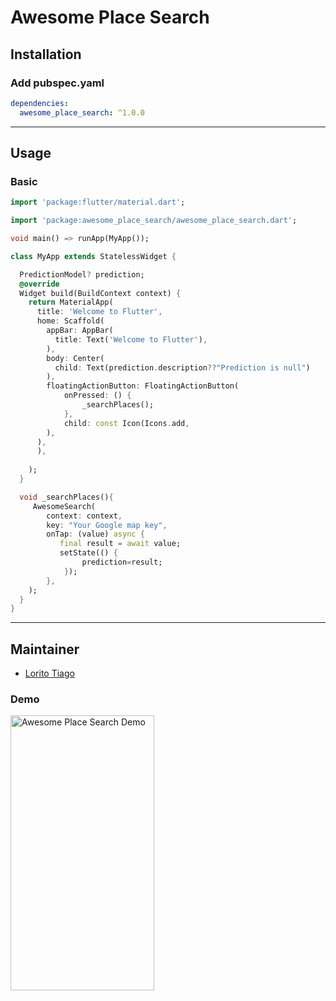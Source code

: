 # Awesome Place Search

<!-- [![pub package](https://img.shields.io/pub/v/alert_dialog.svg)](https://pub.dartlang.org/packages/alert_dialog) -->

<!-- Alert Dialog Widget for Flutter(JS-LIKE). -->
<!-- https://pub.dev/packages/alert_dialog -->

## Installation

### Add pubspec.yaml
``` yaml
dependencies:
  awesome_place_search: ^1.0.0
```
---
## Usage

### Basic
``` dart
import 'package:flutter/material.dart';

import 'package:awesome_place_search/awesome_place_search.dart';

void main() => runApp(MyApp());

class MyApp extends StatelessWidget {

  PredictionModel? prediction;
  @override
  Widget build(BuildContext context) {
    return MaterialApp(
      title: 'Welcome to Flutter',
      home: Scaffold(
        appBar: AppBar(
          title: Text('Welcome to Flutter'),
        ),
        body: Center(
          child: Text(prediction.description??"Prediction is null")
        ),
        floatingActionButton: FloatingActionButton(
            onPressed: () {
                _searchPlaces();
            },
            child: const Icon(Icons.add,
        ),
      ),
      ),
     
    );
  }

  void _searchPlaces(){
     AwesomeSearch(
        context: context,
        key: "Your Google map key",
        onTap: (value) async {
           final result = await value;
           setState(() {
                prediction=result;
            });
        },
    );
  }
}
```

---
## Maintainer

- [Lorito Tiago](https://github.com/gtgalone)

### Demo
<img src="https://user-images.githubusercontent.com/58330997/231830074-d9c9c65a-cc42-4bcf-80b6-3828b0374fc5.gif" width="230" height="440" alt="Awesome Place Search Demo" />


